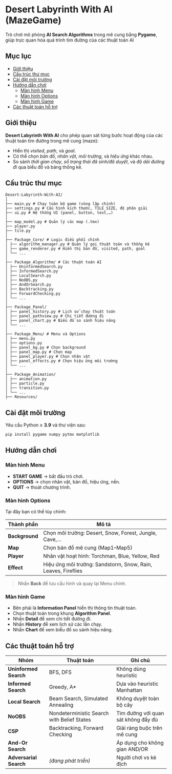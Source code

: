 # Desert Labyrinth With AI (MazeGame)

Trò chơi mô phỏng **AI Search Algorithms** trong mê cung bằng **Pygame**, giúp trực quan hóa quá trình tìm đường của các thuật toán AI

## Mục lục
- [Giới thiệu](#giới-thiệu)
- [Cấu trúc thư mục](#cấu-trúc-thư-mục)
- [Cài đặt môi trường](#cài-đặt-môi-trường)
- [Hướng dẫn chơi](#hướng-dẫn-chơi)
  - [Màn hình Menu](#màn-hình-menu)
  - [Màn hình Options](#màn-hình-options)
  - [Màn hình Game](#màn-hình-game)
- [Các thuật toán hỗ trợ](#các-thuật-toán-hỗ-trợ)

## Giới thiệu

**Desert Labyrinth With AI** cho phép quan sát từng bước hoạt động của các thuật toán tìm đường trong mê cung (maze):
- Hiển thị *visited*, *path*, và *goal*.
- Có thể chọn *bản đồ*, *nhân vật*, *môi trường*, và *hiệu ứng* khác nhau.
- So sánh *thời gian chạy*, *số trạng thái đã sinh/đã duyệt*, và *độ dài đường đi* qua biểu đồ và bảng thống kê.

## Cấu trúc thư mục
```
Desert-Labyrinth-With-AI/
│
├── main.py # Chạy toàn bộ game (vòng lặp chính)
├── settings.py # Cấu hình kích thước, TILE_SIZE, độ phân giải
├── ui.py # Hệ thống UI (panel, button, text,…)
│
├── map_model.py # Quản lý các map (.tmx)
├── player.py
├── tile.py 
│
├── Package_Core/ # Logic điều phối chính
│ ├── algorithm_manager.py # Quản lý gọi thuật toán và thống kê
│ ├── game_renderer.py # Hiển thị bản đồ, visited, path, goal
│ └── ...
│
├── Package_Algorithm/ # Các thuật toán AI
│ ├── UninformedSearch.py
│ ├── InformedSearch.py
│ ├── LocalSearch.py
│ ├── NoOBS.py
│ ├── AndOrSearch.py
│ ├── Backtracking.py
│ ├── ForwardChecking.py
│ └── ...
│
├── Package_Panel/
│ ├── panel_history.py # Lịch sử chạy thuật toán
│ ├── panel_pathview.py # Chi tiết đường đi
│ ├── panel_chart.py # Biểu đồ so sánh hiệu năng
│ └── ...
│
├── Package_Menu/ # Menu và Options
│ ├── menu.py
│ ├── options.py
│ ├── panel_bg.py # Chọn background
│ ├── panel_map.py # Chọn map
│ ├── panel_player.py # Chọn nhân vật
│ ├── panel_effects.py # Chọn hiệu ứng môi trường
│ └── ...
│
├── Package_Animation/
│ ├── animation.py
│ ├── particle.py
│ ├── transition.py
│ └── ...
├── Resources/ 
```

## Cài đặt môi trường
Yêu cầu Python ≥ **3.9** và thư viện sau:
```bash
pip install pygame numpy pytmx matplotlib
```

## Hướng dẫn chơi

### Màn hình Menu

- **START GAME** → bắt đầu trò chơi.  
- **OPTIONS** → chọn nhân vật, bản đồ, hiệu ứng, nền.  
- **QUIT** → thoát chương trình.  

### Màn hình Options

Tại đây bạn có thể tùy chỉnh:

| Thành phần | Mô tả |
|-------------|-------|
| **Background** | Chọn môi trường: Desert, Snow, Forest, Jungle, Cave,… |
| **Map** | Chọn bản đồ mê cung (Map1–Map5) |
| **Player** | Nhân vật hoạt hình: Torchman, Blue, Yellow, Red |
| **Effect** | Hiệu ứng môi trường: Sandstorm, Snow, Rain, Leaves, Fireflies |

> Nhấn **Back** để lưu cấu hình và quay lại Menu chính.

### Màn hình Game

- Bên phải là **Information Panel** hiển thị thông tin thuật toán.  
- Chọn thuật toán trong khung **Algorithm Panel**.  
- Nhấn **Detail** để xem chi tiết đường đi.  
- Nhấn **History** để xem lịch sử các lần chạy.  
- Nhấn **Chart** để xem biểu đồ so sánh hiệu năng.  

## Các thuật toán hỗ trợ
| Nhóm | Thuật toán | Ghi chú |
|------|-------------|---------|
| **Uninformed Search** | BFS, DFS | Không dùng heuristic |
| **Informed Search** | Greedy, A* | Dựa vào heuristic Manhattan |
| **Local Search** | Beam Search, Simulated Annealing | Không duyệt toàn bộ cây |
| **NoOBS** | Nondeterministic Search with Belief States | Tìm đường với quan sát không đầy đủ |
| **CSP** | Backtracking, Forward Checking | Giải ràng buộc trên mê cung |
| **And-Or Search** |  | Áp dụng cho không gian AND/OR |
| **Adversarial Search** | *(đang phát triển)* | Người chơi vs kẻ địch |
